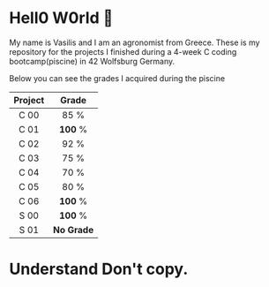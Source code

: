 # Hell0 W0rld 👏

My name is Vasilis and I am an agronomist from Greece. These is my repository for the projects I finished during a 4-week C
coding bootcamp(piscine) in  42 Wolfsburg Germany.

Below you can see the grades I acquired during the piscine

| Project  |     Grade    |
|  :---:   |     :---:    |
|   C 00   |      85   %  |
|   C 01   |      **100**  %  |
|   C 02   |      92   %  |
|   C 03   |      75   %  |
|   C 04   |      70   %  |
|   C 05   |      80   %  |
|   C 06   |      **100**  %  |
|   S 00   |      **100**  %  |
|   S 01   | **No Grade**      |


# Understand Don't copy.

